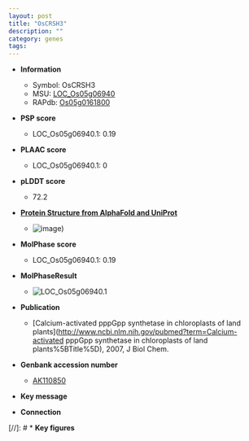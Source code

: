 ```yaml
---
layout: post
title: "OsCRSH3"
description: ""
category: genes
tags: 
---
```


* **Information**  
    + Symbol: OsCRSH3  
    + MSU: [LOC_Os05g06940](http://rice.plantbiology.msu.edu/cgi-bin/ORF_infopage.cgi?orf=LOC_Os05g06940)  
    + RAPdb: [Os05g0161800](http://rapdb.dna.affrc.go.jp/viewer/gbrowse_details/irgsp1?name=Os05g0161800)  

* **PSP score**  
    + LOC_Os05g06940.1: 0.19 

* **PLAAC score**  
    + LOC_Os05g06940.1: 0 

* **pLDDT score**
    + 72.2

* **[Protein Structure from AlphaFold and UniProt](https://www.uniprot.org/uniprotkb/Q75IS2/entry#structure)**
    + ![image](https://ricepsp.github.io/images/Q7/AF-Q75IS2-F1.png))

* **MolPhase score**
    + LOC_Os05g06940.1: 0.19

* **MolPhaseResult**
    + ![LOC_Os05g06940.1](https://ricepsp.github.io/pictures/LOC_Os05g/LOC_Os05g06940.1.png)

* **Publication**  
    + [Calcium-activated pppGpp synthetase in chloroplasts of land plants](http://www.ncbi.nlm.nih.gov/pubmed?term=Calcium-activated pppGpp synthetase in chloroplasts of land plants%5BTitle%5D), 2007, J Biol Chem.

* **Genbank accession number**  
    + [AK110850](http://www.ncbi.nlm.nih.gov/nuccore/AK110850)

* **Key message**  

* **Connection**  

[//]: # * **Key figures**  


